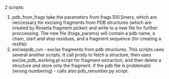 2 scripts:
1) pdb_from_frags take the parameters from frags.100.5mers, which are neccessary for excising fragments from PDB structures  (which are created by Rosetta fragment picker) and write to a new file for further proccessing. 
The new file (frags_params) will contain a pdb name, a chain, start and stop residues, and a fragment sequence (for creating a resfile)
2) excisepdb_run - excise fragments from pdb structures. This scripts uses several another scripts. It call prody to fetch a structure, then uses excise_pdb_working.pl script for fragment extraction, and then delete a structure and store only the fragment. If the pdb file is problematic (wrong numbering) - calls also pdb_renumber.py script.
